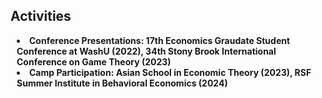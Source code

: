 ## Activities

<h4 style="margin:0 10px 0;"><li>Conference Presentations: 17th Economics Graudate Student Conference at WashU (2022), 34th Stony Brook International Conference on Game Theory (2023)</li></h4>


<h4 style="margin:0 10px 0;"><li>Camp Participation: Asian School in Economic Theory (2023), RSF Summer Institute in Behavioral Economics (2024)</li></h4>

